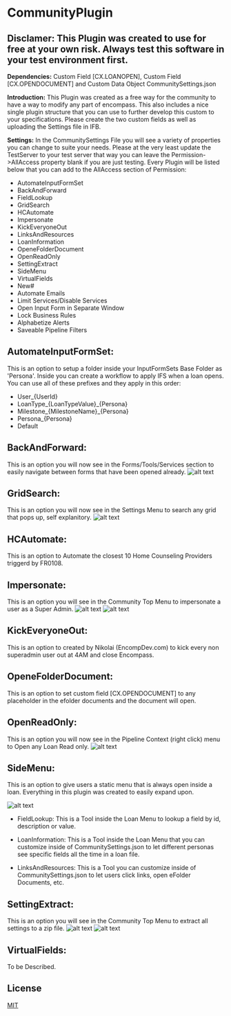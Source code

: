 # CommunityPlugin


## Disclamer: This Plugin was created to use for free at your own risk. Always test this software in your test environment first.


**Dependencies:** Custom Field [CX.LOANOPEN], Custom Field [CX.OPENDOCUMENT] and Custom Data Object CommunitySettings.json

**Introduction:** This Plugin was created as a free way for the community to have a way to modify any part of encompass. This also includes a nice single plugin structure that you can use to further develop this custom to your specifications. Please create the two custom fields as well as uploading the Settings file in IFB. 

**Settings:** In the CommunitySettings File you will see a variety of properties you can change to suite your needs. Please at the very least update the TestServer to your test server that way you can leave the Permission->AllAccess property blank if you are just testing. Every Plugin will be listed below that you can add to the AllAccess section of Permission:
- AutomateInputFormSet
- BackAndForward
- FieldLookup
- GridSearch
- HCAutomate
- Impersonate
- KickEveryoneOut
- LinksAndResources
- LoanInformation
- OpeneFolderDocument
- OpenReadOnly
- SettingExtract
- SideMenu
- VirtualFields
- New#
- Automate Emails
- Limit Services/Disable Services
- Open Input Form in Separate Window
- Lock Business Rules
- Alphabetize Alerts
- Saveable Pipeline Filters


## AutomateInputFormSet: 
This is an option to setup a folder inside your InputFormSets Base Folder as 'Persona'. Inside you can create a workflow to apply IFS when a loan opens. You can use all of these prefixes and they apply in this order: 
- User_{UserId}
- LoanType_{LoanTypeValue}_{Persona}
- Milestone_{MilestoneName}_{Persona}
- Persona_{Persona}
- Default

## BackAndForward: 
This is an option you will now see in the Forms/Tools/Services section to easily navigate between forms that have been opened already.
![alt text](Navigation.PNG)

## GridSearch: 
This is an option you will now see in the Settings Menu to search any grid that pops up, self explanitory.
![alt text](GridSearch.PNG)

## HCAutomate: 
This is an option to Automate the closest 10 Home Counseling Providers triggerd by FR0108.


## Impersonate: 
This is an option you will see in the Community Top Menu to impersonate a user as a Super Admin.
![alt text](TopMenu.png)
![alt text](Impersonate.png)

## KickEveryoneOut: 
This is an option to created by Nikolai (EncompDev.com) to kick every non superadmin user out at 4AM and close Encompass.


## OpeneFolderDocument: 
This is an option to set custom field [CX.OPENDOCUMENT] to any placeholder in the efolder documents and the document will open.

## OpenReadOnly: 
This is an option you will now see in the Pipeline Context (right click) menu to Open any Loan Read only.
![alt text](readonly.png)


## SideMenu: 
This is an option to give users a static menu that is always open inside a loan. Everything in this plugin was created to easily expand
upon.

![alt text](SideMenu.PNG)

-  FieldLookup: 
This is a Tool inside the Loan Menu to lookup a field by id, description or value.

-  LoanInformation: 
This is a Tool inside the Loan Menu that you can customize inside of CommunitySettings.json to let different personas see specific fields all the time in a loan file.

- LinksAndResources: 
This is a Tool you can customize inside of CommunitySettings.json to let users click links, open eFolder Documents, etc.

## SettingExtract: 
This is an option you will see in the Community Top Menu to extract all settings to a zip file.
![alt text](TopMenu.png)
![alt text](Settings.png)

## VirtualFields: 
To be Described.



## License
[MIT](https://choosealicense.com/licenses/mit/)

